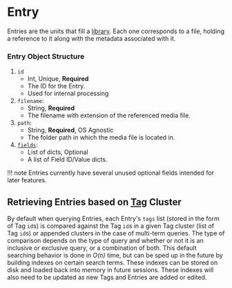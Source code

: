 # Entry

Entries are the units that fill a [library](index.md). Each one corresponds to a file, holding a reference to it along with the metadata associated with it.

### Entry Object Structure

1. `id`
      - Int, Unique, **Required**
      - The ID for the Entry.
      - Used for internal processing
2. `filename`:
      - String, **Required**
      - The filename with extension of the referenced media file.
3. `path`:
      - String, **Required**, OS Agnostic
      - The folder path in which the media file is located in.
4. [`fields`](field.md):
      - List of dicts, Optional
      - A list of Field ID/Value dicts.

!!! note
      Entries currently have several unused optional fields intended for later features.

## Retrieving Entries based on [Tag](tag.md) Cluster

By default when querying Entries, each Entry's `tags` list (stored in the form of Tag `id`s) is compared against the Tag `id`s in a given Tag cluster (list of Tag `id`s) or appended clusters in the case of multi-term queries. The type of comparison depends on the type of query and whether or not it is an inclusive or exclusive query, or a combination of both. This default searching behavior is done in _O(n)_ time, but can be sped up in the future by building indexes on certain search terms. These indexes can be stored on disk and loaded back into memory in future sessions. These indexes will also need to be updated as new Tags and Entries are added or edited.
